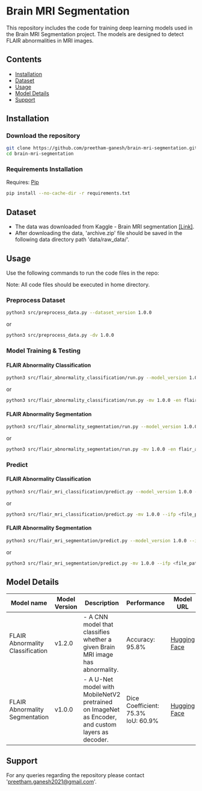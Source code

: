 # Brain MRI Segmentation

This repository includes the code for training deep learning models used in the Brain MRI Segmentation project. The models are designed to detect FLAIR abnormalities in MRI images.

## Contents

- [Installation](https://github.com/preetham-ganesh/brain-mri-segmentation#installation)
- [Dataset](https://github.com/preetham-ganesh/brain-mri-segmentation#dataset)
- [Usage](https://github.com/preetham-ganesh/brain-mri-segmentation#usage)
- [Model Details](https://github.com/preetham-ganesh/brain-mri-segmentation#model-details)
- [Support](https://github.com/preetham-ganesh/brain-mri-segmentation#support)

## Installation

### Download the repository

```bash
git clone https://github.com/preetham-ganesh/brain-mri-segmentation.git
cd brain-mri-segmentation
```

### Requirements Installation

Requires: [Pip](https://pypi.org/project/pip/)

```bash
pip install --no-cache-dir -r requirements.txt
```

## Dataset

- The data was downloaded from Kaggle - Brain MRI segmentation [[Link]](https://www.kaggle.com/datasets/mateuszbuda/lgg-mri-segmentation).
- After downloading the data, 'archive.zip' file should be saved in the following data directory path 'data/raw_data/'.

## Usage

Use the following commands to run the code files in the repo:

Note: All code files should be executed in home directory.

### Preprocess Dataset

```bash
python3 src/preprocess_data.py --dataset_version 1.0.0
```

or

```bash
python3 src/preprocess_data.py -dv 1.0.0
```

### Model Training & Testing

#### FLAIR Abnormality Classification

```bash
python3 src/flair_abnormality_classification/run.py --model_version 1.0.0 --experiment_name flair_abnormality_classification
```

or

```bash
python3 src/flair_abnormality_classification/run.py -mv 1.0.0 -en flair_abnormality_classification
```

#### FLAIR Abnormality Segmentation

```bash
python3 src/flair_abnormality_segmentation/run.py --model_version 1.0.0 --experiment_name flair_abnormality_segmentation
```

or

```bash
python3 src/flair_abnormality_segmentation/run.py -mv 1.0.0 -en flair_abnormality_segmentation
```

### Predict

#### FLAIR Abnormality Classification

```bash
python3 src/flair_mri_classification/predict.py --model_version 1.0.0 --image_file_path <file_path>
```

or

```bash
python3 src/flair_mri_classification/predict.py -mv 1.0.0 --ifp <file_path>
```

#### FLAIR Abnormality Segmentation

```bash
python3 src/flair_mri_segmentation/predict.py --model_version 1.0.0 --image_file_path <file_path>
```

or

```bash
python3 src/flair_mri_segmentation/predict.py -mv 1.0.0 --ifp <file_path>
```

## Model Details

| Model name                       | Model Version | Description                                                                                       | Performance                              | Model URL                                                                                         |
| -------------------------------- | ------------- | ------------------------------------------------------------------------------------------------- | ---------------------------------------- | ------------------------------------------------------------------------------------------------- |
| FLAIR Abnormality Classification | v1.2.0        | - A CNN model that classifies whether a given Brain MRI image has abnormality.                    | Accuracy: 95.8%                          | [Hugging Face](https://huggingface.co/preethamganesh/bms-flair-abnormality-classification-v1.2.0) |
| FLAIR Abnormality Segmentation   | v1.0.0        | - A U-Net model with MobileNetV2 pretrained on ImageNet as Encoder, and custom layers as decoder. | Dice Coefficient: 75.3% <br/> IoU: 60.9% | [Hugging Face](https://huggingface.co/preethamganesh/bms-flair-abnormality-segmentation-v1.0.0)   |

## Support

For any queries regarding the repository please contact 'preetham.ganesh2021@gmail.com'.
